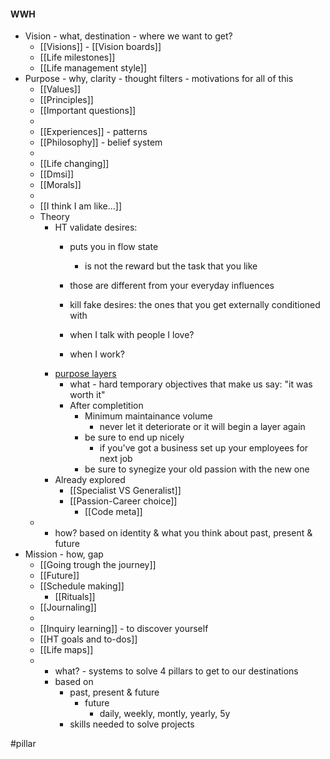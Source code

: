 #### WWH
- Vision - what, destination - where we want to get?	
	- [[Visions]] - [[Vision boards]]
	- [[Life milestones]]
	- [[Life management style]]
- Purpose - why, clarity - thought filters - motivations for all of this
	- [[Values]]
	- [[Principles]]
	- [[Important questions]]
	-
	- [[Experiences]] - patterns
	- [[Philosophy]] - belief system
	-
	- [[Life changing]]
	- [[Dmsi]]
	- [[Morals]]
	-
	- [[I think I am like...]]
	- Theory
		- HT validate desires: 
			- puts you in flow state
				- is not the reward but the task that you like
			- those are different from your everyday influences
			- kill fake desires: the ones that you get externally conditioned with
			
			- when I talk with people I love?
			- when I work?
		- [purpose layers](https://www.youtube.com/watch?v=9ZUQgMpFxIM)
			- what - hard temporary objectives that make us say: "it was worth it"
			- After completition
				- Minimum maintainance volume
					- never let it deteriorate or it will begin a layer again
				- be sure to end up nicely
					- if you've got a business set up your employees for next job
				- be sure to synegize your old passion with the new one
		- Already explored
			- [[Specialist VS Generalist]]
			- [[Passion-Career choice]]
				- [[Code meta]]
	- 
		- how? based on identity & what you think about past, present & future 
- Mission - how, gap
	- [[Going trough the journey]]
	- [[Future]]
	- [[Schedule making]]
		- [[Rituals]]
	- [[Journaling]]
	-
	- [[Inquiry learning]] - to discover yourself
	- [[HT goals and to-dos]]
	- [[Life maps]]
	- 
		- what? - systems to solve 4 pillars to get to our destinations 
		- based on 
			- past, present & future
				- future
					- daily, weekly, montly, yearly, 5y
			- skills needed to solve projects















#pillar 



